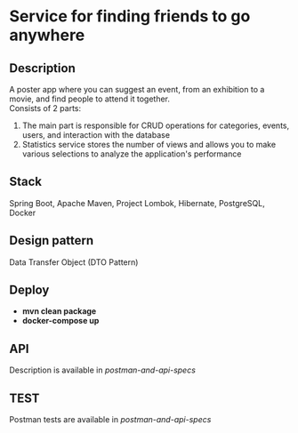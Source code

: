# Service for finding friends to go anywhere

## Description
A poster app where you can suggest an event, from an exhibition to a movie, and find people to attend it together.</br>
Consists of 2 parts:
1. The main part is responsible for CRUD operations for categories, events, users, and interaction with the database
2. Statistics service stores the number of views and allows you to make various selections to analyze the application's performance

## Stack
Spring Boot, Apache Maven, Project Lombok, Hibernate, PostgreSQL, Docker

## Design pattern
Data Transfer Object (DTO Pattern)

## Deploy
- **mvn clean package**
- **docker-compose up**

## API
Description is available in *postman-and-api-specs*

## TEST 
Postman tests are available in *postman-and-api-specs*